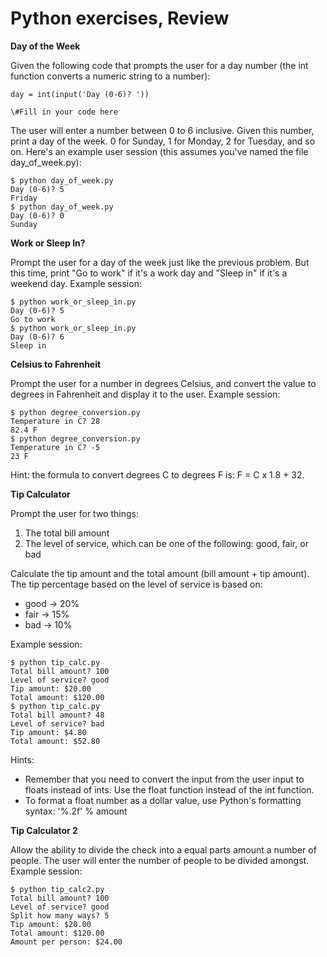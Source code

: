 # Python exercises, Review

**Day of the Week**



Given the following code that prompts the user for a day number (the int function converts a numeric string to a number):

    day = int(input('Day (0-6)? '))

    \#Fill in your code here

The user will enter a number between 0 to 6 inclusive. Given this number, print a day of the week. 0 for Sunday, 1 for Monday, 2 for Tuesday, and so on. Here's an example user session (this assumes you've named the file day_of_week.py):

    $ python day_of_week.py
    Day (0-6)? 5
    Friday
    $ python day_of_week.py
    Day (0-6)? 0
    Sunday

**Work or Sleep In?**

Prompt the user for a day of the week just like the previous problem. But this time, print "Go to work" if it's a work day and "Sleep in" if it's a weekend day. Example session:

    $ python work_or_sleep_in.py
    Day (0-6)? 5
    Go to work
    $ python work_or_sleep_in.py
    Day (0-6)? 6
    Sleep in

**Celsius to Fahrenheit**

Prompt the user for a number in degrees Celsius, and convert the value to degrees in Fahrenheit and display it to the user. Example session:

    $ python degree_conversion.py
    Temperature in C? 28
    82.4 F
    $ python degree_conversion.py
    Temperature in C? -5
    23 F

Hint: the formula to convert degrees C to degrees F is: F = C x 1.8 + 32.

**Tip Calculator**

Prompt the user for two things:

1. The total bill amount
2. The level of service, which can be one of the following: good, fair, or bad

Calculate the tip amount and the total amount (bill amount + tip amount). The tip percentage based on the level of service is based on:

* good -> 20%
* fair -> 15%
* bad -> 10%

Example session:

    $ python tip_calc.py
    Total bill amount? 100
    Level of service? good
    Tip amount: $20.00
    Total amount: $120.00
    $ python tip_calc.py
    Total bill amount? 48
    Level of service? bad
    Tip amount: $4.80
    Total amount: $52.80

Hints:

* Remember that you need to convert the input from the user input to floats instead of ints. Use the float function instead of the int function.
* To format a float number as a dollar value, use Python's formatting syntax: '%.2f' % amount

**Tip Calculator 2**

Allow the ability to divide the check into a equal parts amount a number of people. The user will enter the number of people to be divided amongst. Example session:

    $ python tip_calc2.py
    Total bill amount? 100
    Level of service? good
    Split how many ways? 5
    Tip amount: $20.00
    Total amount: $120.00
    Amount per person: $24.00